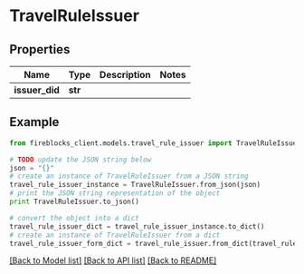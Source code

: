 # TravelRuleIssuer


## Properties

Name | Type | Description | Notes
------------ | ------------- | ------------- | -------------
**issuer_did** | **str** |  | 

## Example

```python
from fireblocks_client.models.travel_rule_issuer import TravelRuleIssuer

# TODO update the JSON string below
json = "{}"
# create an instance of TravelRuleIssuer from a JSON string
travel_rule_issuer_instance = TravelRuleIssuer.from_json(json)
# print the JSON string representation of the object
print TravelRuleIssuer.to_json()

# convert the object into a dict
travel_rule_issuer_dict = travel_rule_issuer_instance.to_dict()
# create an instance of TravelRuleIssuer from a dict
travel_rule_issuer_form_dict = travel_rule_issuer.from_dict(travel_rule_issuer_dict)
```
[[Back to Model list]](../README.md#documentation-for-models) [[Back to API list]](../README.md#documentation-for-api-endpoints) [[Back to README]](../README.md)


